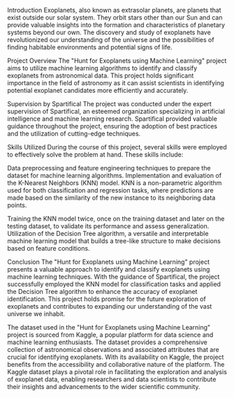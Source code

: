 Introduction
Exoplanets, also known as extrasolar planets, are planets that exist outside our solar system. 
They orbit stars other than our Sun and can provide valuable insights into the formation and characteristics of planetary systems beyond our own. 
The discovery and study of exoplanets have revolutionized our understanding of the universe and the possibilities of finding habitable environments and potential signs of life.

Project Overview
The "Hunt for Exoplanets using Machine Learning" project aims to utilize machine learning algorithms to identify and classify exoplanets from astronomical data. 
This project holds significant importance in the field of astronomy as it can assist scientists in identifying potential exoplanet candidates more efficiently and accurately.

Supervision by Spartifical
The project was conducted under the expert supervision of Spartifical, an esteemed organization specializing in artificial intelligence and machine learning research. 
Spartifical provided valuable guidance throughout the project, ensuring the adoption of best practices and the utilization of cutting-edge techniques.

Skills Utilized
During the course of this project, several skills were employed to effectively solve the problem at hand. These skills include:

Data preprocessing and feature engineering techniques to prepare the dataset for machine learning algorithms.
Implementation and evaluation of the K-Nearest Neighbors (KNN) model. KNN is a non-parametric algorithm used for both classification and regression tasks, 
where predictions are made based on the similarity of the new instance to its neighboring data points.

Training the KNN model twice, once on the training dataset and later on the testing dataset, to validate its performance and assess generalization.
Utilization of the Decision Tree algorithm, a versatile and interpretable machine learning model that builds a tree-like structure to make decisions based on feature conditions.

Conclusion
The "Hunt for Exoplanets using Machine Learning" project presents a valuable approach to identify and classify exoplanets using machine learning techniques. 
With the guidance of Spartifical, the project successfully employed the KNN model for classification tasks and applied the Decision Tree algorithm to enhance the accuracy of exoplanet identification. 
This project holds promise for the future exploration of exoplanets and contributes to expanding our understanding of the vast universe we inhabit.


The dataset used in the "Hunt for Exoplanets using Machine Learning" project is sourced from Kaggle, a popular platform for data science and machine learning enthusiasts. 
The dataset provides a comprehensive collection of astronomical observations and associated attributes that are crucial for identifying exoplanets. 
With its availability on Kaggle, the project benefits from the accessibility and collaborative nature of the platform. 
The Kaggle dataset plays a pivotal role in facilitating the exploration and analysis of exoplanet data, enabling researchers and data scientists to contribute their insights and advancements to the wider scientific community.
